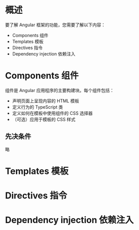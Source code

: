# 概述
要了解 Angular 框架的功能，您需要了解以下内容：
* Components 组件
* Templates 模板
* Directives 指令
* Dependency injection 依赖注入

# Components 组件
组件是 Angular 应用程序的主要构建块。每个组件包括：
* 声明页面上呈现内容的 HTML 模板
* 定义行为的 TypeScript 类
* 定义如何在模板中使用组件的 CSS 选择器
* （可选）应用于模板的 CSS 样式

## 先决条件
略

## 


# Templates 模板

# Directives 指令

# Dependency injection 依赖注入